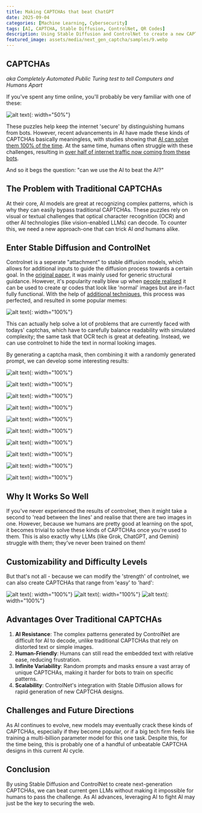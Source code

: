 ```yaml
---
title: Making CAPTCHAs that beat ChatGPT
date: 2025-09-04
categories: [Machine Learning, Cybersecurity]
tags: [AI, CAPTCHA, Stable Diffusion, ControlNet, QR Codes]
description: Using Stable Diffusion and ControlNet to create a new CAPTCHA design that is human readable, but not AI readable.
featured_image: assets/media/next_gen_captcha/samples/9.webp
---
```


## CAPTCHAs
*aka Completely Automated Public Turing test to tell Computers and Humans Apart*

If you've spent any time online, you'll probably be very familiar with one of these:

![alt text](assets/media/next_gen_captcha/google_captcha.png){: width="50%"}

These puzzles help keep the internet 'secure' by distinguishing humans from bots. However, recent advancements in AI have made these kinds of CAPTCHAs basically meaningless, with studies showing that [AI can solve them 100% of the time](https://www.newscientist.com/article/2448687-an-ai-can-beat-captcha-tests-100-per-cent-of-the-time/). At the same time, humans often struggle with these challenges, resulting in [over half of internet traffic now coming from these bots](https://ia.acs.org.au/article/2025/more-than-half-of-all-internet-traffic-is-now-bots.html).

And so it begs the question: "can we use the AI to beat the AI?"

## The Problem with Traditional CAPTCHAs

At their core, AI models are great at recognizing complex patterns, which is why they can easily bypass traditional CAPTCHAs. These puzzles rely on visual or textual challenges that optical character recognition (OCR) and other AI technologies (like vision-enabled LLMs) can decode. To counter this, we need a new approach-one that can trick AI *and* humans alike.

## Enter Stable Diffusion and ControlNet

Controlnet is a seperate "attachment" to stable diffusion models, which allows for additional inputs to guide the diffusion process towards a certain goal. In the [original paper](https://arxiv.org/abs/2302.05543), it was mainly used for generic structural guidance. However, it's popularity really blew up when [people realised](https://antfu.me/posts/ai-qrcode) it can be used to create qr codes that look like 'normal' images but are in-fact fully functional. With the help of [additional techniques](https://huggingface.co/monster-labs/control_v1p_sd15_qrcode_monster), this process was perfected, and resulted in some popular memes:

![alt text](assets/media/next_gen_captcha/memes/joined.webp){: width="100%"}

This can actually help solve a lot of problems that are currently faced with todays' captchas, which have to carefully balance readability with simulated complexity; the same task that OCR tech is great at defeating. Instead, we can use controlnet to hide the text in normal looking images.

By generating a captcha mask, then combining it with a randomly generated prompt, we can develop some interesting results:

![alt text](assets/media/next_gen_captcha/samples/9.webp){: width="100%"}

![alt text](assets/media/next_gen_captcha/samples/3.webp){: width="100%"}

![alt text](assets/media/next_gen_captcha/samples/2.webp){: width="100%"}

![alt text](assets/media/next_gen_captcha/samples/4.webp){: width="100%"}

![alt text](assets/media/next_gen_captcha/samples/1.webp){: width="100%"}

![alt text](assets/media/next_gen_captcha/samples/5.webp){: width="100%"}

![alt text](assets/media/next_gen_captcha/samples/6.webp){: width="100%"}

![alt text](assets/media/next_gen_captcha/samples/7.webp){: width="100%"}

![alt text](assets/media/next_gen_captcha/samples/8.webp){: width="100%"}

![alt text](assets/media/next_gen_captcha/samples/10.webp){: width="100%"}

## Why It Works So Well

If you've never experienced the results of controlnet, then it might take a second to 'read between the lines' and realise that there are two images in one. However, because we humans are pretty good at learning on the spot, it becomes trivial to solve these kinds of CAPTCHAs once you're used to them. This is also exactly why LLMs (like Grok, ChatGPT, and Gemini) struggle with them; they've never been trained on them!

## Customizability and Difficulty Levels

But that's not all - because we can modify the 'strength' of controlnet, we can also create CAPTCHAs that range from 'easy' to 'hard':

![alt text](assets/media/next_gen_captcha/difficulty/easy.webp){: width="100%"}
![alt text](assets/media/next_gen_captcha/difficulty/medium.webp){: width="100%"}
![alt text](assets/media/next_gen_captcha/difficulty/hard.webp){: width="100%"}


## Advantages Over Traditional CAPTCHAs

1. **AI Resistance**: The complex patterns generated by ControlNet are difficult for AI to decode, unlike traditional CAPTCHAs that rely on distorted text or simple images.
2. **Human-Friendly**: Humans can still read the embedded text with relative ease, reducing frustration.
3. **Infinite Variability**: Random prompts and masks ensure a vast array of unique CAPTCHAs, making it harder for bots to train on specific patterns.
4. **Scalability**: ControlNet's integration with Stable Diffusion allows for rapid generation of new CAPTCHA designs.

## Challenges and Future Directions

As AI continues to evolve, new models may eventually crack these kinds of CAPTCHAs, especially if they become popular, or if a big tech firm feels like training a multi-billion parameter model for this one task. Despite this, for the time being, this is probably one of a handful of unbeatable CAPTCHA designs in this current AI cycle.

## Conclusion

By using Stable Diffusion and ControlNet to create next-generation CAPTCHAs, we can beat current gen LLMs without making it impossible for humans to pass the challenge. As AI advances, leveraging AI to fight AI may just be the key to securing the web.
